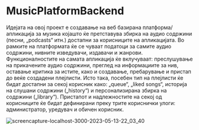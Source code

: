 # MusicPlatformBackend
Идејата на овој проект е создавање на веб базирана платформа/апликација за музика којашто ќе претставува збирка на аудио содржини (песни, „podcasts“ итн.) достапни за корисниците на апликацијата. Во рамките на платформата ќе се чуваат податоци за самите аудио содржини, нивните изведувачи, издавачи и жанрови. Функционалностите на самата апликација ќе вклучуваат: преслушување на прикачените аудио содржини, преглед на информациите за нив, оставање критика за истите, како и создавање, пребарување и пристап до веќе создадени плејлисти. Исто така, посебен тип на плејлисти ќе бидат достапни за секој корисник како: „queue“, „liked songs“, историја на слушани содржини („history“) и персонализирана збирка на содржини („library“). Пристапот и надлежностите на секој од корисниците ќе бидат дефинирани преку трите кориснички улоги: администратор, уредувач и обичен корисник.

![screencapture-localhost-3000-2023-05-13-22_03_40](https://github.com/peshevskidimitar/MusicPlatformBackend/assets/85986325/0d29c9c3-d084-4d7f-86c9-ae0ba9a7ca08)
